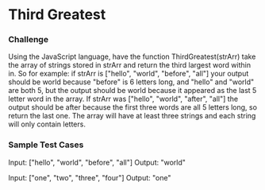 
# Third Greatest

### Challenge

Using the JavaScript language, have the function ThirdGreatest(strArr) take the array of strings stored in strArr and
return the third largest word within in. So for example: if strArr is ["hello", "world", "before", "all"] your output
should be world because "before" is 6 letters long, and "hello" and "world" are both 5, but the output should be world
because it appeared as the last 5 letter word in the array. If strArr was ["hello", "world", "after", "all"] the output
should be after because the first three words are all 5 letters long, so return the last one. The array will have at least
three strings and each string will only contain letters.

### Sample Test Cases

Input: ["hello", "world", "before", "all"]
Output: "world"

Input: ["one", "two", "three", "four"]
Output: "one"
